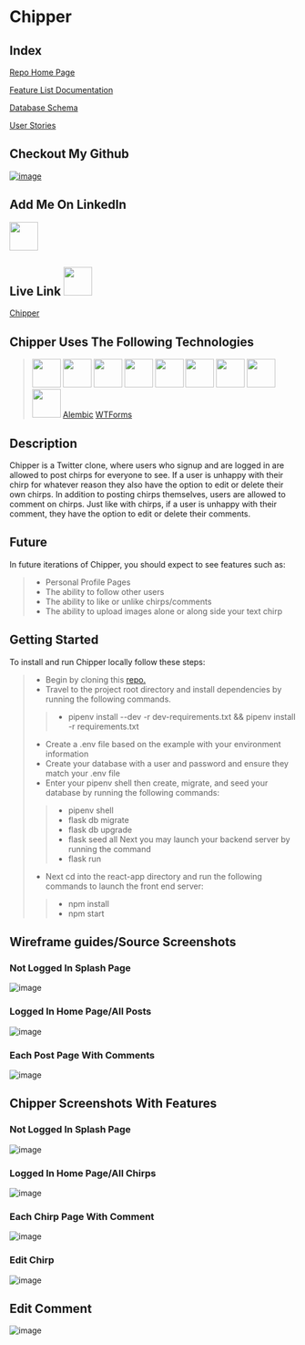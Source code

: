 # Chipper

## Index
[Repo Home Page](https://github.com/mipresley23/ChipperCapstoneProject1)

[Feature List Documentation](https://github.com/mipresley23/ChipperCapstoneProject1/wiki/Chipper-MVP-Feature-List)

[Database Schema](https://github.com/mipresley23/ChipperCapstoneProject1/wiki/DB-Schema)

[User Stories](https://github.com/mipresley23/ChipperCapstoneProject1/wiki/User-Stories)

## Checkout My Github

[![image](https://user-images.githubusercontent.com/59783664/184163426-8fb911d5-7ff6-4ba3-8061-43f7c1cd88a3.png#github)](https://github.com/mipresley23)

## Add Me On LinkedIn

[<img src="https://cdn.jsdelivr.net/gh/devicons/devicon/icons/linkedin/linkedin-original.svg" height=50px width=50px />](https://www.linkedin.com/in/michael-presley-96729b235/)

## Live Link    <img src="https://cdn.jsdelivr.net/gh/devicons/devicon/icons/heroku/heroku-original-wordmark.svg" height=50px width=50px />
          
[Chipper](https://mpchipper.herokuapp.com/)

## Chipper Uses The Following Technologies
> [<img src="https://cdn.jsdelivr.net/gh/devicons/devicon/icons/react/react-original-wordmark.svg" height=50px width=50px/>](https://reactjs.org/)   [<img src="https://cdn.jsdelivr.net/gh/devicons/devicon/icons/redux/redux-original.svg" height=50px width=50px />](https://redux.js.org/)   [
<img src="https://cdn.jsdelivr.net/gh/devicons/devicon/icons/flask/flask-original-wordmark.svg" height=50px width=50px />](https://flask.palletsprojects.com/en/2.1.x/)   [<img src="https://cdn.jsdelivr.net/gh/devicons/devicon/icons/sqlalchemy/sqlalchemy-original-wordmark.svg" height=50px width=50px />](https://docs.sqlalchemy.org/en/14/)   [<img src="https://cdn.jsdelivr.net/gh/devicons/devicon/icons/python/python-original-wordmark.svg" height=50px width=50px />](https://docs.python.org/3/)   [<img src="https://cdn.jsdelivr.net/gh/devicons/devicon/icons/javascript/javascript-plain.svg" height=50px width=50px />](https://developer.mozilla.org/en-US/docs/Web/JavaScript)   [<img src="https://cdn.jsdelivr.net/gh/devicons/devicon/icons/css3/css3-original-wordmark.svg" height=50px width=50px />](https://developer.mozilla.org/en-US/docs/Web/CSS)   [<img src="https://cdn.jsdelivr.net/gh/devicons/devicon/icons/postgresql/postgresql-plain-wordmark.svg" height=50px width=50px />](https://www.postgresql.org/docs/)   [<img src="https://cdn.jsdelivr.net/gh/devicons/devicon/icons/vscode/vscode-original-wordmark.svg" height=50px width=50px />](https://code.visualstudio.com/docs)   [Alembic](https://alembic.sqlalchemy.org/en/latest/)   [WTForms](https://wtforms.readthedocs.io/en/3.0.x/)


## Description

Chipper is a Twitter clone, where users who signup and are logged in are allowed to post chirps for everyone to see. If a user is unhappy with their chirp for whatever reason they also have the option to edit or delete their own chirps. In addition to posting chirps themselves, users are allowed to comment on chirps. Just like with chirps, if a user is unhappy with their comment, they have the option to edit or delete their comments.

## Future

In future iterations of Chipper, you should expect to see features such as:
> * Personal Profile Pages
> * The ability to follow other users
> * The ability to like or unlike chirps/comments
> * The ability to upload images alone or along side your text chirp

## Getting Started

To install and run Chipper locally follow these steps:
> * Begin by cloning this [repo.](https://github.com/mipresley23/ChipperCapstoneProject1)
> * Travel to the project root directory and install dependencies by running the following commands.
> > * pipenv install --dev -r dev-requirements.txt && pipenv install -r requirements.txt
> * Create a .env file based on the example with your environment information
> * Create your database with a user and password and ensure they match your .env file
> * Enter your pipenv shell then create, migrate, and seed your database by running the following commands:
> > * pipenv shell
> > * flask db migrate
> > * flask db upgrade
> > * flask seed all
> Next you may launch your backend server by running the command
> > * flask run
> * Next cd into the react-app directory and run the following commands to launch the front end server:
> > * npm install
> > * npm start

## Wireframe guides/Source Screenshots

### Not Logged In Splash Page
![image](https://user-images.githubusercontent.com/59783664/184041932-7231f657-bbbd-476c-8de9-71d104e84872.png)


### Logged In Home Page/All Posts
![image](https://user-images.githubusercontent.com/59783664/184041842-6379742a-9f7b-4fa5-9301-93f0ffc7465d.png)

### Each Post Page With Comments
![image](https://user-images.githubusercontent.com/59783664/184042052-13675887-df08-4bdd-a9af-7cbf74fdcf22.png)

## Chipper Screenshots With Features

### Not Logged In Splash Page
![image](https://user-images.githubusercontent.com/59783664/184042256-9b909ddd-ddb1-44b8-8974-6692e863c7f6.png)

### Logged In Home Page/All Chirps
![image](https://user-images.githubusercontent.com/59783664/184042494-a245ac6a-baa8-4a78-bc3c-b49d1b0da683.png)

### Each Chirp Page With Comment
![image](https://user-images.githubusercontent.com/59783664/184042686-834ed02d-6d7a-4e69-8b67-9442fabf323f.png)

### Edit Chirp
![image](https://user-images.githubusercontent.com/59783664/184042808-d6f20148-32bf-41af-9ef1-d718e4ef2894.png)

## Edit Comment
![image](https://user-images.githubusercontent.com/59783664/184042933-d00ba33d-9086-41e2-a9cf-91ec487d5b1b.png)



